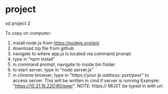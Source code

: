 # project
sd project 2


To copy on computer:
1. install node.js from https://nodejs.org/en/
2. download zip file from github
3. navigate to where app.js is located via command prompt
4. type in "npm install"
5. in command prompt, navigate to inside bin folder
6. to start server, type in "node server.js"
7. in chrome browser, type in "https://*your ip address: port/peer*" to access server. This will be written in cmd if server is running
Example: "https://10.21.16.220:80/peer". NOTE: https:// MUST be typed in with url. 
